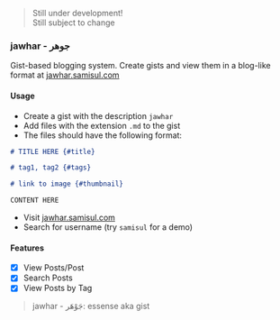 > Still under development!  
> Still subject to change

### jawhar - جوهر

Gist-based blogging system. Create gists and view them in a blog-like format at [jawhar.samisul.com](https://jawhar.samisul.com)

#### Usage

- Create a gist with the description `jawhar`
- Add files with the extension `.md` to the gist
- The files should have the following format:

```markdown
# TITLE HERE {#title}

# tag1, tag2 {#tags}

# link to image {#thumbnail}

CONTENT HERE
```

- Visit [jawhar.samisul.com](https://jawhar.samisul.com)
- Search for username (try `samisul` for a demo)

#### Features

- [x] View Posts/Post
- [x] Search Posts
- [x] View Posts by Tag

> jawhar - جَوْهَر: essense aka gist
